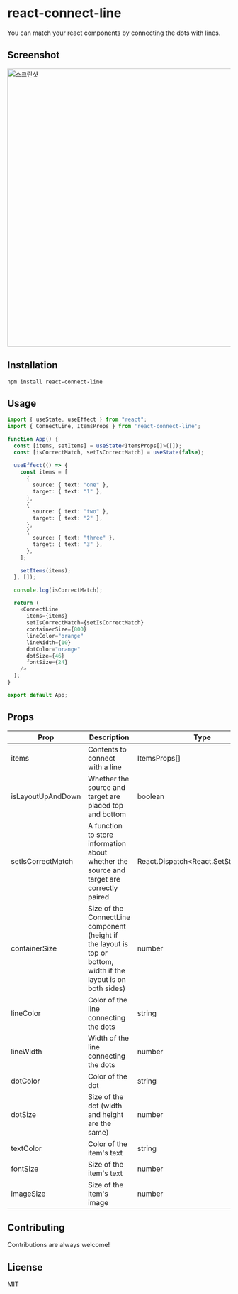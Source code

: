 # react-connect-line

You can match your react components by connecting the dots with lines.

## Screenshot

<img width="626" alt="스크린샷" src="https://github.com/salmonco/react-connect-line/assets/86469788/9065c942-7d6c-409a-b53f-f9c010756ab6">

## Installation

```
npm install react-connect-line
```

## Usage

```typescript
import { useState, useEffect } from "react";
import { ConnectLine, ItemsProps } from 'react-connect-line';

function App() {
  const [items, setItems] = useState<ItemsProps[]>([]);
  const [isCorrectMatch, setIsCorrectMatch] = useState(false);

  useEffect(() => {
    const items = [
      {
        source: { text: "one" },
        target: { text: "1" },
      },
      {
        source: { text: "two" },
        target: { text: "2" },
      },
      {
        source: { text: "three" },
        target: { text: "3" },
      },
    ];

    setItems(items);
  }, []);

  console.log(isCorrectMatch);

  return (
    <ConnectLine
      items={items}
      setIsCorrectMatch={setIsCorrectMatch}
      containerSize={800}
      lineColor="orange"
      lineWidth={10}
      dotColor="orange"
      dotSize={46}
      fontSize={24}
    />
  );
}

export default App;
```

## Props

|Prop|Description|Type|Default|
|---|---|---|---|
|items|Contents to connect with a line|ItemsProps[]|required|
|isLayoutUpAndDown|Whether the source and target are placed top and bottom|boolean|false|
|setIsCorrectMatch|A function to store information about whether the source and target are correctly paired|React.Dispatch<React.SetStateAction<boolean>>|undefined|
|containerSize|Size of the ConnectLine component (height if the layout is top or bottom, width if the layout is on both sides)|number|100%|
|lineColor|Color of the line connecting the dots|string|black|
|lineWidth|Width of the line connecting the dots|number|10|
|dotColor|Color of the dot|string|black|
|dotSize|Size of the dot (width and height are the same)|number|46|
|textColor|Color of the item's text|string|black|
|fontSize|Size of the item's text|number|50|
|imageSize|Size of the item's image|number|300|

## Contributing

Contributions are always welcome!

## License

MIT
